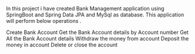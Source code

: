 In this project i have created Bank Management application using SpringBoot  and Spring Data JPA and MySql as database. This application will perform below operations .

Create Bank Account 
Get the Bank Account details by Account number
Get All the Bank Account details 
Withdraw the money from account
Deposit the money in account
Delete or close the account 
